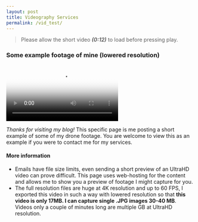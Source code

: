 ```yaml
---
layout: post
title: Videography Services 
permalink: /vid_test/
---
```


> Please allow the short video _**(0:12)**_ to load before pressing play.

### Some example footage of mine (lowered resolution)

<video src="https://github.com/murdockFPV/murdockfpv.github.io/blob/master/images/test_video.mp4?raw=true" poster="https://github.com/murdockFPV/murdockfpv.github.io/blob/master/images/poster_vid_test.png?raw=true" style="max-width: 100%; max-height: 100%" controls preload></video>

*Thanks for visiting my blog!* This specific page is me posting a short example of some of my drone footage. You are welcome to view this as an example if you were to contact me for my services.

#### More information

* Emails have file size limits, even sending a short preview of an UltraHD video can prove difficult. This page uses web-hosting for the content and allows me to show you a preview of footage I might capture for you.
* The full resolution files are huge at 4K resolution and up to 60 FPS, I exported this video in such a way with lowered resolution so that **this video is only 17MB. I can capture single .JPG images 30-40 MB**. Videos only a couple of minutes long are multiple GB at UltraHD resolution.
